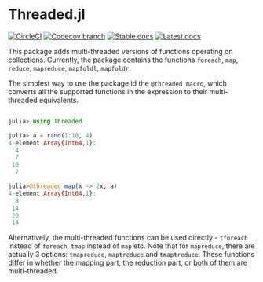 # Threaded.jl

[![CircleCI](https://img.shields.io/circleci/build/github/marekdedic/Threaded.jl/master.svg)](https://circleci.com/gh/marekdedic/Threaded.jl/tree/master) [![Codecov branch](https://img.shields.io/codecov/c/github/marekdedic/Threaded.jl/master.svg)](https://codecov.io/gh/marekdedic/Threaded.jl/branch/master) [![Stable docs](https://img.shields.io/badge/docs-stable-blue.svg)](https://marekdedic.github.io/Threaded.jl/stable/) [![Latest docs](https://img.shields.io/badge/docs-latest-blue.svg)](https://marekdedic.github.io/Threaded.jl/latest/)

This package adds multi-threaded versions of functions operating on collections. Currently, the package contains the functions `foreach`, `map`, `reduce`, `mapreduce`, `mapfoldl`, `mapfoldr`.

The simplest way to use the package id the `@threaded macro`, which converts all the supported functions in the expression to their multi-threaded equivalents.

```julia

julia> using Threaded

julia> a = rand(1:10, 4)
4-element Array{Int64,1}:
  4
  7
 10
  7

julia>@threaded map(x -> 2x, a)
4-element Array{Int64,1}:
  8
 14
 20
 14
```

Alternatively, the multi-threaded functions can be used directly - `tforeach` instead of `foreach`, `tmap` instead of `map` etc. Note that for `mapreduce`, there are actually 3 options: `tmapreduce`, `maptreduce` and `tmaptreduce`. These functions differ in whether the mapping part, the reduction part, or both of them are multi-threaded.
